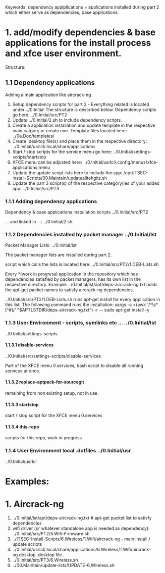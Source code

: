 Keywords:
dependency applplications = applications installed during part 2 which either serve as dependencies, base applications.


# 1. add/modify dependencies & base applications for the install process and xfce user environment.


Structure:

## 1.1 Dependency applications

Adding a main application like aircrack-ng

1. Setup dependency scripts for part 2 - Everything related is located under ../0.Initial
The structure is described below. Dependency scripts go here: ../0.Initial/src/PT2
2. Update ../0.Initial/2.sh to include dependency scripts.
3. Create a application installation and update template in the respective main catgory or create one. Template files located here: 
../0a.Doc/templates/
4. Create .desktop file(s) and place them in the respective directory:
../0.Initial/usrlcl/.local/share/applications
5. Start / stop scripts for the service menu go here: 
../0.Initial/settings-scripts/startstop
6. XFCE menu can be adjusted here:
../0.Initial/usrlcl/.config/menus/xfce-applications.menu
7. Update the update script lists here to include the app:
/opt/ITSEC-Install-Scripts/00.Maintain/updatealltehgits.sh
8. Update the part 3 script(s) of the respective category(ies of your added app:
../0.Initial/src/PT3

### 1.1.1 Adding dependency applications

Dependency & base applications Installation scripts 
../0.Initial/src/PT2

... and linked in ...: 
../0.Initial/2.sh


### 1.1.2 Dependencies installed by packet manager ../0.Initial/lst

Packet Manager Lists: 
../0.Initial/lst

The packet manager lists are installed during part 2.

script which calls the lists is located here: 
../0.Initial/src/PT2/1.DEB-Lists.sh

Every *(work in progress) application in the repository which has dependencies satisfied by packet managers, has its own list in the respective directory.
Example:
../0.Initial/lst/apt/deps-aircrack-ng.txt 
holds the apt-get packet names to satisfy aircrack-ng dependencies.

../0.Initial/src/PT2/1.DEB-Lists.sh runs apt-get install for every application in this list. 
The following command runs the installation: xargs -a <(awk '/^\s*[^#]/' "$APTLSTDIR/deps-aircrack-ng.txt") -r -- sudo apt-get install -y


### 1.1.3 User Environment - scripts, symlinks etc ... ../0.Initial/lst

../0.Initial/settings-scripts

#### 1.1.3.1 disable-services

../0.Initial/src/settings-scripts/disable-services

Part of the XFCE menu 0.services, bash script to disable all running services at once.

#### 1.1.3.2 replace-aptpack-for-sourcegit

remaining from non existing setup, not in use.

#### 1.1.3.3 startstop

start / stop script for the XFCE menu 0.services

#### 1.1.3.4 this-repo

scripts for this repo, work in progress


### 1.1.4 User Environment local .dotfiles ../0.Initial/usr

../0.Initial/usrlcl


# Examples:

# 1. Aircrack-ng 

1. ../0.Initial/lst/apt/deps-aircrack-ng.txt # apt-get packet list to satisfy dependencies
2. wifi driver (or whatever standalone app is needed as dependency):
../0.Initial/src/PT2/5.Wifi-Firmware.sh
2. ../ITSEC-Install-Scripts/6.Wireless/1.Wifi/aircrack-ng - main install / update scripts
3. ../0.Initial/usrlcl/.local/share/applications/6.Wireless/1.Wifi/aircrack-ng.desktop
.desktop file .
4. ../0.Initial/src/PT3/6.Wireless.sh
5. ../00.Maintain/update-lists/UPDATE-6.Wireless.sh


